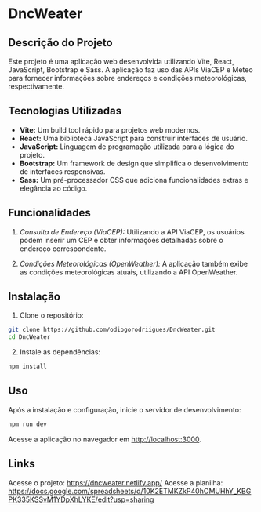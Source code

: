 ﻿# DncWeater

## Descrição do Projeto

Este projeto é uma aplicação web desenvolvida utilizando Vite, React, JavaScript, Bootstrap e Sass. A aplicação faz uso das APIs ViaCEP e Meteo para fornecer informações sobre endereços e condições meteorológicas, respectivamente.

## Tecnologias Utilizadas

- **Vite:** Um build tool rápido para projetos web modernos. 
- **React:** Uma biblioteca JavaScript para construir interfaces de usuário.
- **JavaScript:** Linguagem de programação utilizada para a lógica do projeto.
- **Bootstrap:** Um framework de design que simplifica o desenvolvimento de interfaces responsivas.
- **Sass:** Um pré-processador CSS que adiciona funcionalidades extras e elegância ao código.

## Funcionalidades

1. *Consulta de Endereço (ViaCEP):* Utilizando a API ViaCEP, os usuários podem inserir um CEP e obter informações detalhadas sobre o endereço correspondente.

2. *Condições Meteorológicas (OpenWeather):* A aplicação também exibe as condições meteorológicas atuais, utilizando a API OpenWeather.


## Instalação

1. Clone o repositório:

```bash
git clone https://github.com/odiogorodriigues/DncWeater.git
cd DncWeater
```

2. Instale as dependências:

```bash
npm install
```

## Uso

Após a instalação e configuração, inicie o servidor de desenvolvimento:

```bash
npm run dev
```

Acesse a aplicação no navegador em [http://localhost:3000](http://localhost:3000).

## Links

Acesse o projeto: https://dncweater.netlify.app/
Acesse a planilha: https://docs.google.com/spreadsheets/d/10K2ETMKZkP40hOMUHhY_KBGPK335KSSvM1YDpXhLYKE/edit?usp=sharing

